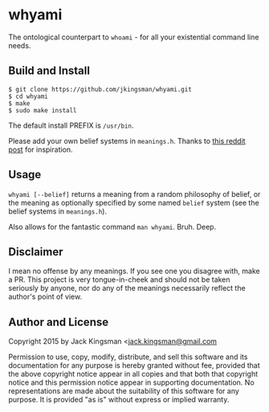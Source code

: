 whyami
===

The ontological counterpart to `whoami` - for all your existential command line needs.

Build and Install
-----------------

    $ git clone https://github.com/jkingsman/whyami.git
    $ cd whyami
    $ make
    $ sudo make install

The default install PREFIX is `/usr/bin`.

Please add your own belief systems in `meanings.h`. Thanks to [this reddit post](https://www.reddit.com/r/ProgrammerHumor/comments/3o3pv8/how_can_our_bash_be_real_if_our_envs_arent_real/) for inspiration.

Usage
-----

`whyami [--belief]` returns a meaning from a random philosophy of belief, or the meaning as optionally specified by some named `belief` system (see the belief systems in `meanings.h`).

Also allows for the fantastic command `man whyami`. Bruh. Deep.

Disclaimer
-----
I mean no offense by any meanings. If you see one you disagree with, make a PR. This project is very tongue-in-cheek and should not be taken seriously by anyone, nor do any of the meanings necessarily reflect the author's point of view.

Author and License
------------------

Copyright 2015 by Jack Kingsman <jack.kingsman@gmail.com

Permission to use, copy, modify, distribute, and sell this software
and its documentation for any purpose is hereby granted without fee,
provided that the above copyright notice appear in all copies and
that both that copyright notice and this permission notice appear in
supporting documentation.  No representations are made about the
suitability of this software for any purpose.  It is provided "as
is" without express or implied warranty.
